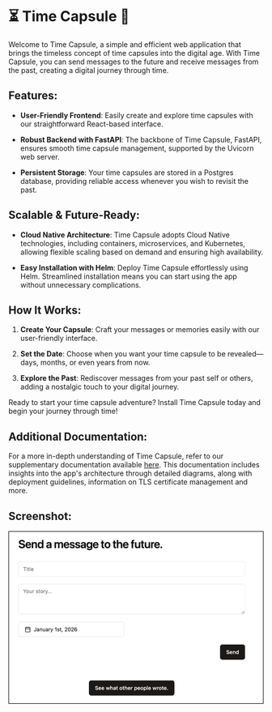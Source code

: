 # ⏳ Time Capsule 📜

Welcome to Time Capsule, a simple and efficient web application that brings the timeless concept of time capsules into the digital age. With Time Capsule, you can send messages to the future and receive messages from the past, creating a digital journey through time.

## Features:

- **User-Friendly Frontend**: Easily create and explore time capsules with our straightforward React-based interface.

- **Robust Backend with FastAPI**: The backbone of Time Capsule, FastAPI, ensures smooth time capsule management, supported by the Uvicorn web server.

- **Persistent Storage**: Your time capsules are stored in a Postgres database, providing reliable access whenever you wish to revisit the past.

## Scalable & Future-Ready:

- **Cloud Native Architecture**: Time Capsule adopts Cloud Native technologies, including containers, microservices, and Kubernetes, allowing flexible scaling based on demand and ensuring high availability.

- **Easy Installation with Helm**: Deploy Time Capsule effortlessly using Helm. Streamlined installation means you can start using the app without unnecessary complications.

## How It Works:

1. **Create Your Capsule**: Craft your messages or memories easily with our user-friendly interface.

2. **Set the Date**: Choose when you want your time capsule to be revealed—days, months, or even years from now.

3. **Explore the Past**: Rediscover messages from your past self or others, adding a nostalgic touch to your digital journey.

Ready to start your time capsule adventure? Install Time Capsule today and begin your journey through time! 

## Additional Documentation:

For a more in-depth understanding of Time Capsule, refer to our supplementary documentation available [here](./Presentation/README.md). This documentation includes insights into the app's architecture through detailed diagrams, along with deployment guidelines, information on TLS certificate management and more.

## Screenshot:

<p align="center">
  <img src="./Presentation/includes/timecapsule.png">
</p>

